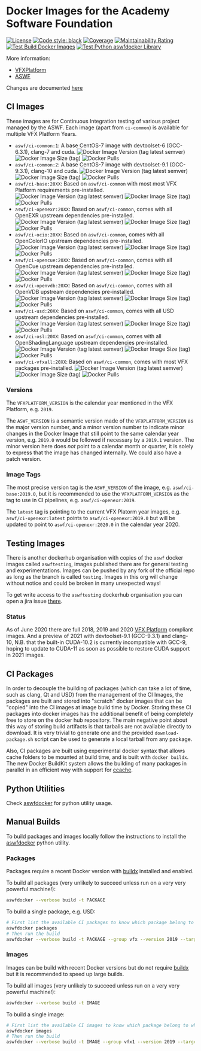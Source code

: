 # Docker Images for the Academy Software Foundation
[![License](https://img.shields.io/github/license/AcademySoftwareFoundation/aswf-docker)](https://github.com/AcademySoftwareFoundation/aswf-docker/blob/master/LICENSE) [![Code style: black](https://img.shields.io/badge/code%20style-black-000000.svg)](https://github.com/psf/black)
[![Coverage](https://sonarcloud.io/api/project_badges/measure?project=AcademySoftwareFoundation_aswf_docker&metric=coverage)](https://sonarcloud.io/dashboard?id=AcademySoftwareFoundation_aswf_docker) [![Maintainability Rating](https://sonarcloud.io/api/project_badges/measure?project=AcademySoftwareFoundation_aswf_docker&metric=sqale_rating)](https://sonarcloud.io/dashboard?id=AcademySoftwareFoundation_aswf_docker)
[![Test Build Docker Images](https://github.com/AcademySoftwareFoundation/aswf-docker/workflows/Test%20Build%20Docker%20Images/badge.svg)](https://github.com/AcademySoftwareFoundation/aswf-docker/actions?query=workflow%3A%22Test+Build+Docker+Images%22) [![Test Python aswfdocker Library](https://github.com/AcademySoftwareFoundation/aswf-docker/workflows/Test%20Python%20aswfdocker%20Library/badge.svg)](https://github.com/AcademySoftwareFoundation/aswf-docker/actions?query=workflow%3A%22Test+Python+aswfdocker+Library%22)

More information:
* [VFXPlatform](https://vfxplatform.com)
* [ASWF](https://aswf.io)

Changes are documented [here](CHANGELOG.md)

## CI Images

These images are for Continuous Integration testing of various project managed by the ASWF.
Each image (apart from `ci-common`) is available for multiple VFX Platform Years.

* `aswf/ci-common:1`: A base CentOS-7 image with devtoolset-6 (GCC-6.3.1), clang-7 and cuda. ![Docker Image Version (tag latest semver)](https://img.shields.io/docker/v/aswf/ci-common/latest) ![Docker Image Size (tag)](https://img.shields.io/docker/image-size/aswf/ci-common/latest) ![Docker Pulls](https://img.shields.io/docker/pulls/aswf/ci-common)
* `aswf/ci-common:2`: A base CentOS-7 image with devtoolset-9.1 (GCC-9.3.1), clang-10 and cuda. ![Docker Image Version (tag latest semver)](https://img.shields.io/docker/v/aswf/ci-common/preview) ![Docker Image Size (tag)](https://img.shields.io/docker/image-size/aswf/ci-common/preview) ![Docker Pulls](https://img.shields.io/docker/pulls/aswf/ci-common)
* `aswf/ci-base:20XX`: Based on `aswf/ci-common` with most most VFX Platform requirements pre-installed. ![Docker Image Version (tag latest semver)](https://img.shields.io/docker/v/aswf/ci-base/latest) ![Docker Image Size (tag)](https://img.shields.io/docker/image-size/aswf/ci-base/latest)  ![Docker Pulls](https://img.shields.io/docker/pulls/aswf/ci-base)
* `aswf/ci-openexr:20XX`: Based on `aswf/ci-common`, comes with all OpenEXR upstream dependencies pre-installed. ![Docker Image Version (tag latest semver)](https://img.shields.io/docker/v/aswf/ci-openexr/latest) ![Docker Image Size (tag)](https://img.shields.io/docker/image-size/aswf/ci-openexr/latest)  ![Docker Pulls](https://img.shields.io/docker/pulls/aswf/ci-openexr)
* `aswf/ci-ocio:20XX`: Based on `aswf/ci-common`, comes with all OpenColorIO upstream dependencies pre-installed. ![Docker Image Version (tag latest semver)](https://img.shields.io/docker/v/aswf/ci-ocio/latest) ![Docker Image Size (tag)](https://img.shields.io/docker/image-size/aswf/ci-ocio/latest)  ![Docker Pulls](https://img.shields.io/docker/pulls/aswf/ci-ocio)
* `aswf/ci-opencue:20XX`: Based on `aswf/ci-common`, comes with all OpenCue upstream dependencies pre-installed. ![Docker Image Version (tag latest semver)](https://img.shields.io/docker/v/aswf/ci-opencue/latest) ![Docker Image Size (tag)](https://img.shields.io/docker/image-size/aswf/ci-opencue/latest)  ![Docker Pulls](https://img.shields.io/docker/pulls/aswf/ci-opencue)
* `aswf/ci-openvdb:20XX`: Based on `aswf/ci-common`, comes with all OpenVDB upstream dependencies pre-installed. ![Docker Image Version (tag latest semver)](https://img.shields.io/docker/v/aswf/ci-openvdb/latest) ![Docker Image Size (tag)](https://img.shields.io/docker/image-size/aswf/ci-openvdb/latest)  ![Docker Pulls](https://img.shields.io/docker/pulls/aswf/ci-openvdb)
* `aswf/ci-usd:20XX`: Based on `aswf/ci-common`, comes with all USD upstream dependencies pre-installed. ![Docker Image Version (tag latest semver)](https://img.shields.io/docker/v/aswf/ci-usd/latest) ![Docker Image Size (tag)](https://img.shields.io/docker/image-size/aswf/ci-usd/latest)  ![Docker Pulls](https://img.shields.io/docker/pulls/aswf/ci-usd)
* `aswf/ci-osl:20XX`: Based on `aswf/ci-common`, comes with all OpenShadingLanguage upstream dependencies pre-installed. ![Docker Image Version (tag latest semver)](https://img.shields.io/docker/v/aswf/ci-osl/latest) ![Docker Image Size (tag)](https://img.shields.io/docker/image-size/aswf/ci-osl/latest)  ![Docker Pulls](https://img.shields.io/docker/pulls/aswf/ci-osl)
* `aswf/ci-vfxall:20XX`: Based on `aswf/ci-common`, comes with most VFX packages pre-installed. ![Docker Image Version (tag latest semver)](https://img.shields.io/docker/v/aswf/ci-vfxall/latest) ![Docker Image Size (tag)](https://img.shields.io/docker/image-size/aswf/ci-vfxall/latest)  ![Docker Pulls](https://img.shields.io/docker/pulls/aswf/ci-vfxall)


### Versions

The `VFXPLATFORM_VERSION` is the calendar year mentioned in the VFX Platform, e.g. `2019`.

The `ASWF_VERSION` is a semantic version made of the `VFXPLATFORM_VERSION` as the major version number, and a minor version number to indicate minor changes in the Docker Image that still point to the same calendar year version, e.g. `2019.0` would be followed if necessary by a `2019.1` version.
The minor version here does *not* point to a calendar month or quarter, it is solely to express that the image has changed internally. We could also have a patch version.

### Image Tags

The most precise version tag is the `ASWF_VERSION` of the image, e.g. `aswf/ci-base:2019.0`, but it is recommended to use the `VFXPLATFORM_VERSION` as the tag to use in CI pipelines, e.g. `aswf/ci-openexr:2019`.

The `latest` tag is pointing to the current VFX Platorm year images, e.g. `aswf/ci-openexr:latest` points to `aswf/ci-openexr:2019.0` but will be updated to point to `aswf/ci-openexr:2020.0` in the calendar year 2020.


## Testing Images

There is another dockerhub organisation with copies of the `aswf` docker images called `aswftesting`, images published there are for general testing and experimentations. Images can be pushed by any fork of the official repo as long as the branch is called `testing`. Images in this org will change without notice and could be broken in many unexpected ways!

To get write access to the `aswftesting` dockerhub organisation you can open a jira issue [there](jira.aswf.io).

### Status
As of June 2020 there are full 2018, 2019 and 2020 [VFX Platform](https://vfxplatform.com) compliant images. And a preview of 2021
with devtoolset-9.1 (GCC-9.3.1) and clang-10, N.B. that the built-in CUDA-10.2 is currently incompatible with GCC-9, hoping to update to
CUDA-11 as soon as possible to restore CUDA support in 2021 images.


## CI Packages

In order to decouple the building of packages (which can take a lot of time, such as clang, Qt and USD) from the management of the CI Images, the packages are built and stored into "scratch" docker images that can be "copied" into the CI images at image build time by Docker.
Storing these CI packages into docker images has the additional benefit of being completely free to store on the docker hub repository.
The main negative point about this way of storing build artifacts is that tarballs are not available directly to download. It is very trivial to generate one and the provided `download-package.sh` script can be used to generate a local tarball from any package.

Also, CI packages are built using experimental docker syntax that allows cache folders to be mounted at build time, and is built with `docker buildx`. The new Docker BuildKit system allows the building of many packages in parallel in an efficient way with support for [ccache](https://ccache.dev/).

## Python Utilities

Check [aswfdocker](python/README.md) for python utility usage.

## Manual Builds
To build packages and images locally follow the instructions to install the [aswfdocker](python/README.md) python utility.

### Packages
Packages require a recent Docker version with [buildx](https://docs.docker.com/buildx/working-with-buildx/) installed and enabled.

To build all packages (very unlikely to succeed unless run on a very very powerful machine!):
```bash
aswfdocker --verbose build -t PACKAGE
```

To build a single package, e.g. USD:
```bash
# First list the available CI packages to know which package belong to which "group":
aswfdocker packages
# Then run the build
aswfdocker --verbose build -t PACKAGE --group vfx --version 2019 --target usd
```

### Images
Images can be build with recent Docker versions but do not require [buildx](https://docs.docker.com/buildx/working-with-buildx/) 
but it is recommended to speed up large builds.

To build all images (very unlikely to succeed unless run on a very very powerful machine!):
```bash
aswfdocker --verbose build -t IMAGE
```

To build a single image:
```bash
# First list the available CI images to know which package belong to which "group":
aswfdocker images
# Then run the build
aswfdocker --verbose build -t IMAGE --group vfx1 --version 2019 --target openexr
```
